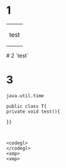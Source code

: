 # 1
<table>
  <tr>
    <td>

test
</td>
</tr>
</table>
# 2
`test`

# 3
```code
java.util.time

public class T{
private void test(){

}}
```


<json>
  </json>
  
  
  ```java
  
  ```
  
  ```&&&
  
  <codegl>
  </codegl>
  <xmp>
  <xmp>
